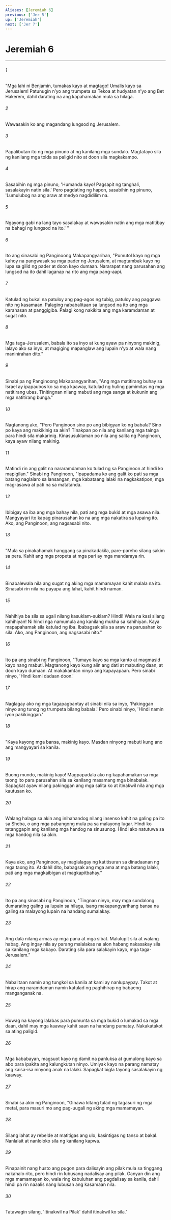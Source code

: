 ```yaml
---
Aliases: [Jeremiah 6]
previous: ['Jer 5']
up: ['Jeremiah']
next: ['Jer 7']
---
```

# Jeremiah 6

***






















###### 1 










"Mga lahi ni Benjamin, tumakas kayo at magtago! Umalis kayo sa Jerusalem! Patunugin nʼyo ang trumpeta sa Tekoa at hudyatan nʼyo ang Bet Hakerem, dahil darating na ang kapahamakan mula sa hilaga. 





















###### 2 










Wawasakin ko ang magandang lungsod ng Jerusalem. 





















###### 3 










Papalibutan ito ng mga pinuno at ng kanilang mga sundalo. Magtatayo sila ng kanilang mga tolda sa paligid nito at doon sila magkakampo. 





















###### 4 










Sasabihin ng mga pinuno, 'Humanda kayo! Pagsapit ng tanghali, sasalakayin natin sila.' Pero pagdating ng hapon, sasabihin ng pinuno, 'Lumulubog na ang araw at medyo nagdidilim na. 





















###### 5 










Ngayong gabi na lang tayo sasalakay at wawasakin natin ang mga matitibay na bahagi ng lungsod na ito.' " 





















###### 6 










Ito ang sinasabi ng Panginoong Makapangyarihan, "Pumutol kayo ng mga kahoy na pangwasak sa mga pader ng Jerusalem, at magtambak kayo ng lupa sa gilid ng pader at doon kayo dumaan. Nararapat nang parusahan ang lungsod na ito dahil laganap na rito ang mga pang-aapi. 





















###### 7 










Katulad ng bukal na patuloy ang pag-agos ng tubig, patuloy ang paggawa nito ng kasamaan. Palaging nababalitaan sa lungsod na ito ang mga karahasan at panggigiba. Palagi kong nakikita ang mga karamdaman at sugat nito. 





















###### 8 










Mga taga-Jerusalem, babala ito sa inyo at kung ayaw pa ninyong makinig, lalayo ako sa inyo, at magiging mapanglaw ang lupain nʼyo at wala nang maninirahan dito." 





















###### 9 










Sinabi pa ng Panginoong Makapangyarihan, "Ang mga matitirang buhay sa Israel ay ipapaubos ko sa mga kaaway, katulad ng huling pamimitas ng mga natitirang ubas. Tinitingnan nilang mabuti ang mga sanga at kukunin ang mga natitirang bunga." 





















###### 10 










Nagtanong ako, "Pero Panginoon sino po ang bibigyan ko ng babala? Sino po kaya ang makikinig sa akin? Tinakpan po nila ang kanilang mga tainga para hindi sila makarinig. Kinasusuklaman po nila ang salita ng Panginoon, kaya ayaw nilang makinig. 





















###### 11 










Matindi rin ang galit na nararamdaman ko tulad ng sa Panginoon at hindi ko mapigilan." Sinabi ng Panginoon, "Ipapadama ko ang galit ko pati sa mga batang naglalaro sa lansangan, mga kabataang lalaki na nagkakatipon, mga mag-asawa at pati na sa matatanda. 





















###### 12 










Ibibigay sa iba ang mga bahay nila, pati ang mga bukid at mga asawa nila. Mangyayari ito kapag pinarusahan ko na ang mga nakatira sa lupaing ito. Ako, ang Panginoon, ang nagsasabi nito. 





















###### 13 










"Mula sa pinakahamak hanggang sa pinakadakila, pare-pareho silang sakim sa pera. Kahit ang mga propeta at mga pari ay mga mandaraya rin. 





















###### 14 










Binabalewala nila ang sugat ng aking mga mamamayan kahit malala na ito. Sinasabi rin nila na payapa ang lahat, kahit hindi naman. 





















###### 15 










Nahihiya ba sila sa ugali nilang kasuklam-suklam? Hindi! Wala na kasi silang kahihiyan! Ni hindi nga namumula ang kanilang mukha sa kahihiyan. Kaya mapapahamak sila katulad ng iba. Ibabagsak sila sa araw na parusahan ko sila. Ako, ang Panginoon, ang nagsasabi nito." 





















###### 16 










Ito pa ang sinabi ng Panginoon, "Tumayo kayo sa mga kanto at magmasid kayo nang mabuti. Magtanong kayo kung alin ang dati at mabuting daan, at doon kayo dumaan. At makakamtan ninyo ang kapayapaan. Pero sinabi ninyo, 'Hindi kami dadaan doon.' 





















###### 17 










Naglagay ako ng mga tagapagbantay at sinabi nila sa inyo, 'Pakinggan ninyo ang tunog ng trumpeta bilang babala.' Pero sinabi ninyo, 'Hindi namin iyon pakikinggan.' 





















###### 18 










"Kaya kayong mga bansa, makinig kayo. Masdan ninyong mabuti kung ano ang mangyayari sa kanila. 





















###### 19 










Buong mundo, makinig kayo! Magpapadala ako ng kapahamakan sa mga taong ito para parusahan sila sa kanilang masamang mga binabalak. Sapagkat ayaw nilang pakinggan ang mga salita ko at itinakwil nila ang mga kautusan ko. 





















###### 20 










Walang halaga sa akin ang inihahandog nilang insenso kahit na galing pa ito sa Sheba, o ang mga pabangong mula pa sa malayong lugar. Hindi ko tatanggapin ang kanilang mga handog na sinusunog. Hindi ako natutuwa sa mga handog nila sa akin. 





















###### 21 










Kaya ako, ang Panginoon, ay maglalagay ng katitisuran sa dinadaanan ng mga taong ito. At dahil dito, babagsak ang mga ama at mga batang lalaki, pati ang mga magkaibigan at magkapitbahay." 





















###### 22 










Ito pa ang sinasabi ng Panginoon, "Tingnan ninyo, may mga sundalong dumarating galing sa lupain sa hilaga, isang makapangyarihang bansa na galing sa malayong lupain na handang sumalakay. 





















###### 23 










Ang dala nilang armas ay mga pana at mga sibat. Malulupit sila at walang habag. Ang ingay nila ay parang malalakas na alon habang nakasakay sila sa kanilang mga kabayo. Darating sila para salakayin kayo, mga taga-Jerusalem." 





















###### 24 










Nabalitaan namin ang tungkol sa kanila at kami ay nanlupaypay. Takot at hirap ang naramdaman namin katulad ng paghihirap ng babaeng manganganak na. 





















###### 25 










Huwag na kayong lalabas para pumunta sa mga bukid o lumakad sa mga daan, dahil may mga kaaway kahit saan na handang pumatay. Nakakatakot sa ating paligid. 





















###### 26 










Mga kababayan, magsuot kayo ng damit na panluksa at gumulong kayo sa abo para ipakita ang kalungkutan ninyo. Umiyak kayo na parang namatay ang kaisa-isa ninyong anak na lalaki. Sapagkat bigla tayong sasalakayin ng kaaway. 





















###### 27 










Sinabi sa akin ng Panginoon, "Ginawa kitang tulad ng tagasuri ng mga metal, para masuri mo ang pag-uugali ng aking mga mamamayan. 





















###### 28 










Silang lahat ay rebelde at matitigas ang ulo, kasintigas ng tanso at bakal. Nanlalait at nanloloko sila ng kanilang kapwa. 





















###### 29 










Pinapainit nang husto ang pugon para dalisayin ang pilak mula sa tinggang nakahalo rito, pero hindi rin lubusang nadalisay ang pilak. Ganyan din ang mga mamamayan ko, wala ring kabuluhan ang pagdalisay sa kanila, dahil hindi pa rin naaalis nang lubusan ang kasamaan nila. 





















###### 30 










Tatawagin silang, 'Itinakwil na Pilak' dahil itinakwil ko sila."
